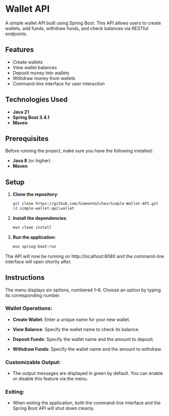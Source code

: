 # Wallet API

A simple wallet API built using Spring Boot. This API allows users to create wallets, add funds, withdraw funds, and check balances via RESTful endpoints.

## Features

- Create wallets
- View wallet balances
- Deposit money into wallets
- Withdraw money from wallets
- Command-line interface for user interaction

## Technologies Used

- **Java 21**
- **Spring Boot 3.4.1**
- **Maven**

## Prerequisites

Before running the project, make sure you have the following installed:

- **Java 8** (or higher)
- **Maven**

## Setup

1. **Clone the repository**:
   ```bash
   git clone https://github.com/SimeonValchev/Simple-Wallet-API.git
   cd simple-wallet-api\wallet
   
2. **Install the dependencies**:
   ```bash
   mvn clean install

3. **Run the application**:
   ```bash
   mvn spring-boot:run

The API will now be running on http://localhost:8080 and the command-line interface will open shortly after.

## Instructions

The menu displays six options, numbered 1–6. Choose an option by typing its corresponding number.

### Wallet Operations:

- **Create Wallet**:  Enter a unique name for your new wallet.

- **View Balance**:   Specify the wallet name to check its balance.

- **Deposit Funds**:  Specify the wallet name and the amount to deposit.

- **Withdraw Funds**: Specify the wallet name and the amount to withdraw.

### Customizable Output:

- The output messages are displayed in green by default. You can enable or disable this feature via the menu.

### Exiting:

- When exiting the application, both the command-line interface and the Spring Boot API will shut down cleanly.

